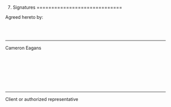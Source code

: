 7. Signatures
=============================

Agreed hereto by:
<br><br><br><br>
____________________________________
Cameron Eagans

<br><br><br><br><br><br>
____________________________________
Client or authorized
representative